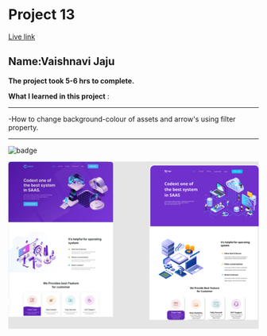 # Project 13

[Live link](https://moonlit-vacherin-d938d5.netlify.app)
## Name:Vaishnavi Jaju

**The project took 5-6 hrs to complete.**

**What I learned in this project** :

***

 -How to change background-colour of assets and arrow's using filter property.
 
***


![badge](https://img.shields.io/badge/LearnCodeOnline-INeuron)

![image](./SAAS%20landing%20page.png)